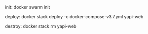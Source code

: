 init:
docker swarm init

deploy:
docker stack deploy -c docker-compose-v3.7.yml yapi-web

destroy:
docker stack rm yapi-web